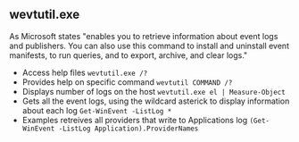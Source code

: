 ## wevtutil.exe

As Microsoft states "enables you to retrieve information about event logs and publishers. You can also use this command to install and uninstall event manifests, to run queries, and to export, archive, and clear logs."

* Access help files `wevtutil.exe /?`
* Provides help on specific command `wevtutil COMMAND /?`
* Displays number of logs on the host `wevtutil.exe el | Measure-Object`
* Gets all the event logs, using the wildcard asterick to display information about each log `Get-WinEvent -ListLog *`
* Examples retreives all providers that write to Applications log `(Get-WinEvent -ListLog Application).ProviderNames` 
